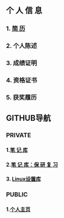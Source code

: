 ## 个 人 信 息

### 1. [简 历](https://chaizhieric.github.io/Markdowns/resume.html "RESUME")

### 2. 个人陈述

### 3. 成绩证明

### 4. 资格证书

### 5. 获奖履历

## GITHUB导航

### PRIVATE

#### 1.[笔 记 库](https://github.com/ChaiZhiEric/classNotes)

#### 2.[笔 记 库：保 研 复 习](https://github.com/ChaiZhiEric/Univercity)

#### 3. [Linux设置库](https://github.com/ChaiZhiEric/classNotes/LinuxSettings )

### PUBLIC

#### 1.[个人主页](https://github.com/ChaiZhiEric/ChaiZhiEric.github.io)


